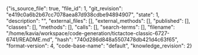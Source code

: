 {"is_source_file": true, "file_id": 1, "git_revision": "e419c0a6b2b67cc7078aea87d938cdbe94894907", "state": 1, "description": "", "external_files": [], "external_methods": [], "published": [], "classes": [], "methods": [], "calls": [], "search-terms": [], "filename": "/home/kavia/workspace/code-generation/tictactoe-classic-6727-6741/README.md", "hash": "740d286d848a5507478db421d4c63f65", "format-version": 4, "code-base-name": "default", "knowledge_revision": 2}